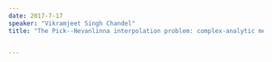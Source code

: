 ```yaml
---
date: 2017-7-17
speaker: "Vikramjeet Singh Chandel"
title: "The Pick--Nevanlinna interpolation problem: complex-analytic methods in special domains"


---
```


